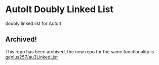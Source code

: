 # AutoIt Doubly Linked List
 doubly linked list for AutoIt

## Archived!
This repo has been archived, the new repo for the same functionality is [genius257/au3LinkedList](https://github.com/genius257/au3LinkedList)
